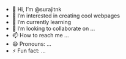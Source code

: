 - 👋 Hi, I’m @surajitnk
- 👀 I’m interested in creating cool webpages
- 🌱 I’m currently learning 
- 💞️ I’m looking to collaborate on ...
- 📫 How to reach me ...
- 😄 Pronouns: ...
- ⚡ Fun fact: ...

<!---
surajitnk/surajitnk is a ✨ special ✨ repository because its `README.md` (this file) appears on your GitHub profile.
You can click the Preview link to take a look at your changes.
--->

